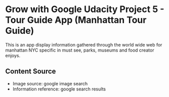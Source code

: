 Grow with Google Udacity Project 5 - Tour Guide App (Manhattan Tour Guide)
===================================

This is an app display information gathered through the world wide web for manhattan NYC specific in must see, parks, museums and food creator enjoys.

Content Source
-----------------------------------
- Image source: google image search
- Information reference: google search results


